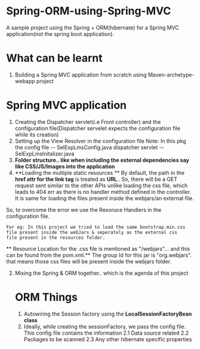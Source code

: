 # Spring-ORM-using-Spring-MVC

A sample project using the Spring + ORM(hibernate) for a Spring MVC application(not the spring boot application).

# What can be learnt

1. Building a Spring MVC application from scratch using Maven-archetype-webapp project
  # Spring MVC application
   1. Creating the Dispatcher servlet(i.e Front controller) and the configuration file(Dispatcher servelet expects the configuration file while its creation)
   2. Setting up the View Resolver in the configuration file
  Note: In this pkg the config file -- SelExpLmsConfig.java
                        dispatcher servlet -- SelExpLmsInitalizer.java
   3. **Folder structure.. like when including the external dependencies say like CSS/JS/Images into the application**                     
   4. **Loading the multiple static resources **
    By default, the path in the **href attr for the link tag** is treated as **URL**.. So, there will be a GET request sent similar to the other APIs 
    unlike loading the css file, which leads to 404 err as there is no handler method defined in the controller. It is same for loading the files 
    present inside the webjars/an external file.
    
   So, to overcome the error we use the Resoruce Handlers in the configuration file. 
    
    For eg: In this project we tried to load the same bootstrap.min.css file present inside the webJars & seperately as the external css
    file present in the resources folder.
    
   ** Resource Location for the .css file is mentioned as "/webjars"... and this can be found from the pom.xml.** The group Id for this jar is "org.webjars".
    that means those css files will be present inside the webjars folder.

2. Mixing the Spring & ORM together.. which is the agenda of this project
   # ORM Things
   1. Autowiring the Session factory using the **LocalSessionFactoryBean class**
   2. Ideally, while creating the sessionFactory, we pass the config file. This config file contains the information
      2.1 Data source related
      2.2 Packages to be scanned
      2.3 Any other hibernate specific properties
